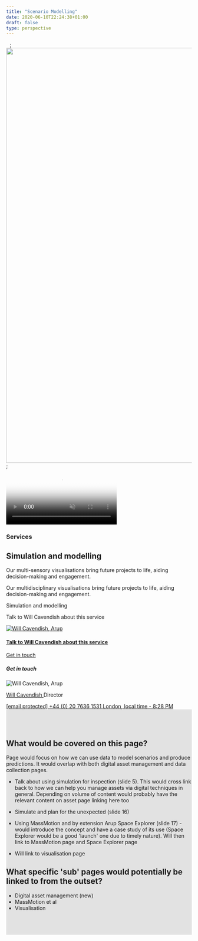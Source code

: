 ```yaml
---
title: "Scenario Modelling"
date: 2020-06-10T22:24:38+01:00
draft: false
type: perspective
---
```


<section class="fullbleed service-banner fullbleed--hero fullbleed--project fullbleed--video">
    <div class="fullbleed__inner">
        <div class="overlay"></div>
    <div class="progressiveMedia">
        <img src="/-/media/arup/images/expertise/services/2-lldc_queen-elizabeth-park-_2030.jpg?h=6&amp;mw=10&amp;w=10&amp;hash=AEDF40744834D02966FBC46A46D031A0" class="tempImg" alt="" width="10" height="6" disablewebedit="False">;
        <img src="https://www.arup.com/-/media/arup/images/expertise/services/2paradise-circus-redevelopmentc-arup.jpg?h=1125&w=2000&hash=5BC86B98CB2B92138EBEFF82B7ACEC9E" class="mainImg loading active" alt="" width="2000" height="1125" disablewebedit="False">;
    </div>
    <video muted="true" loop="" playsinline="true" preload="auto" poster="/-/media/arup/images/expertise/services/digital/massmotion/white-background.jpg?h=1125&amp;w=2000&amp;hash=21140B850C54C0F3F25F8A102BAC3C2D">
            <source src="https://www.arup.com/-/media/arup/videos/massmotion/massmotion-bannerv2.mp4" type="video/mp4">
                                                            Your browser does not support the video tag. We suggest you upgrade your browser.
        </video>
        <div class="fullbleed__alt-content">
            <div class="container container--3col">
                <div class="col col__main">
                    <div class="page-info">
                        <div class="page-info__title feature-title">
                            <h3 class="feature-title__label">Services</h3>
                            <h1 class="feature-title__title">Simulation and modelling</h1>
                        </div>
                        <div class="page-info__content">
                            <p class="page-info__copy">Our multi-sensory visualisations bring future projects to life, aiding decision-making and engagement. </p>
                        </div>
                    </div>
                </div>
            </div>
        </div>
    </div>
    <div class="fullbleed__outer">
        <div class="container">
            <div class="col">
                <div class="page-info page-info--outer">
                    <div class="page-info__content page-info__content--outer">
                        <p class="page-info__copy"></p><p>Our multidisciplinary visualisations bring future projects to life, aiding decision-making and engagement.</p><p></p>
                    </div>
                </div>
            </div>
        </div>
    </div>
</section>
<section class="utility-bar sticky">
    <div class="container utility-bar__inner">
        <div class="utility-bar__breadcrumb">
            <p class="utility-bar__page-title">Simulation and modelling</p>
            <p class="utility-bar__page-subtitle">Talk to Will Cavendish about this service</p>
        </div>  
            <div class="utility-bar__contact">
                <a class="util-contact modal-trigger" href="#mainContact" onclick="globalContactClick('Will Cavendish - Director');">
                        <div class="util-contact__pic-wrap">
                            <img class="util-contact__pic" src="https://www.arup.com/-/media/arup/images/people/w/450x450-will-cavendish-(002).jpg?gray=1&amp;mw=180&amp;hash=E8D2A897531FA5C8041284BF5B30BF0C" alt="Will Cavendish, Arup"/>
                        </div>
                    <div class="util-contact__main">                     
                         <h4 class="util-contact__title">Talk to Will Cavendish about this service</h4>
                        <div class="util-contact__cta">
                            <span href="#" class="cta cta--black cta--small cta--right cta--plain">
                                <span data-grunticon-embed class="icon icon-oval"></span>
                                <span>Get in touch</span>
                            </span>
                        </div>
                    </div>
                    <div class="util-contact__alt">
                        <a href="#mainContact" class="modal-trigger cta cta--black cta--notext cta--small">
                            <span data-grunticon-embed class="icon icon-oval"></span>
                            <span></span>
                        </a>
                    </div>
                </a>
            </div>
    </div>
</section>
    <div id="mainContact" class="modal" aria-hidden="true" role="dialog">
        <div class="modal__wrap"></div>
        <div class="modal__inner modal-person">
            <div class="modal__close"><span data-grunticon-embed class="icon icon-close"></span></div>
            <h5 class="text-icon"><span data-grunticon-embed class="icon icon-message"></span>Get in touch</h5>
                    <img src="https://www.arup.com/-/media/arup/images/people/w/450x450-will-cavendish-(002).jpg?gray=1&amp;mw=180&amp;hash=E8D2A897531FA5C8041284BF5B30BF0C" alt="Will Cavendish, Arup" />
                <p class="text-icon text-grouped">
                    <span data-grunticon-embed class="icon icon-profile"></span>
                    <a href="/our-firm/will-cavendish">
                         Will Cavendish
                    </a>
                    <span class="text-sub">Director</span>
                </p>
                        <a href="/cdn-cgi/l/email-protection#34505d535d40555874554641441a575b59" class="text-icon text-icon--italic" onclick="dataLayer.push({'dataLayer.linkInfo.cat':'External Clicks - Email'});">
                            <span data-grunticon-embed class="icon icon-contact"></span>
                            <span class="__cf_email__" data-cfemail="e4808d838d908588a485969194ca878b89">[email&#160;protected]</span>
                        </a>
                        <a href="tel:+4402076361531" class="text-icon text-icon--italic">
                            <span data-grunticon-embed class="icon icon-phone"></span>
                            +44 (0) 20 7636 1531
                                <span class="footnote">London, local time - 8:28 PM</span>
                        </a>
        </div>
    </div>
<article>
<section class="highlight-section" style="background-color:#e2e2e2;padding:50px 0;">
		<section class="container">
        <div class="rich-text">
            <div class="reveal rich-text__content">
                <h2>What would be covered on this page?</h2>
                <p class="intro">Page would focus on how we can use data to model scenarios and produce predictions. It would overlap with both digital asset management and data collection pages.</p>
                	<ul><li>
                		<P>Talk about using simulation for inspection (slide 5). This would cross link back to how we can help you manage assets via digital techniques in general. Depending on volume of content would probably have the relevant content on asset page linking here too</P>
                	</li>
                		<lI><P>Simulate and plan for the unexpected (slide 16)</P></lI>
                		<li><P>Using MassMotion and by extension Arup Space Explorer (slide 17) - would introduce the concept and have a case study of its use (Space Explorer would be a good 'launch' one due to timely nature). Will then link to MassMotion page and Space Explorer page</P></li>
                		<li><P>Will link to visualisation page</P></li>
                </ul>
                <h2>What specific 'sub' pages would potentially be linked to from the outset?</h2>
                <ul>
                    <li>Digital asset management (new)</li>
                    <li>MassMotion et al</li>
                    <lI>Visualisation</lI>
                </ul>
            </div>
        </div>
    </section>
</section>




